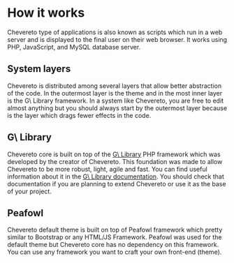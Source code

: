 How it works
============

Chevereto type of applications is also known as scripts which run in a web server and is displayed to the final user on their web browser. It works using PHP, JavaScript, and MySQL database server.

System layers
-------------

Chevereto is distributed among several layers that allow better abstraction of the code. In the outermost layer is the theme and in the most inner layer is the G\ Library framework. In a system like Chevereto, you are free to edit almost anything but you should always start by the outermost layer because is the layer which drags fewer effects in the code.

G\ Library
----------

Chevereto core is built on top of the [G\ Library](https://g.chevereto.com/) PHP framework which was developed by the creator of Chevereto. This foundation was made to allow Chevereto to be more robust, light, agile and fast. You can find useful information about it in the [G\ Library documentation](https://g.chevereto.com/docs). You should check that documentation if you are planning to extend Chevereto or use it as the base of your project.

Peafowl
-------

Chevereto default theme is built on top of Peafowl framework which pretty similar to Bootstrap or any HTML/JS Framework. Peafowl was used for the default theme but Chevereto core has no dependency on this framework. You can use any framework you want to craft your own front-end (theme).